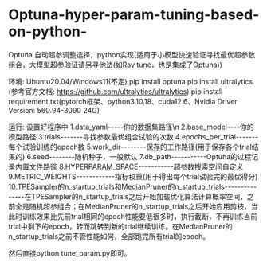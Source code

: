 # Optuna-hyper-param-tuning-based-on-python-
Optuna 自动超参调整选择，python实现(适用于小模型快速验证寻找最优超参数组合，大模型超参验证请另寻他法(如Ray tune，也是集成了Optuna))


环境:
Ubuntu20.04/Windows11(不定)
pip install optuna
pip install ultralytics  (参考官方文档: https://github.com/ultralytics/ultralytics)
pip install requirement.txt(pytorch框架、python3.10.18、cuda12.6、Nvidia Driver Version: 560.94-3090 24G)

运行:
设置好程序中
1.data_yaml-----你的数据集路径\n
2.base_model----你的模型路径
3.trials-------寻找参数最优组合试验的次数
4.epochs_per_trial-------每个试验训练的epoch数
5.work_dir--------保存的工作路径(用于保存各个trial结果的)
6.seed--------随机种子，一般默认
7.db_path-----------Optuna的过程记录内置文件路径
8.HYPERPARAM_SPACE-----------超参数搜索空间自定义
9.METRIC_WEIGHTS------------指标权重(用于得出每个trial试验完的最优得分)
10.TPESampler的n_startup_trials和MedianPruner的n_startup_trials---------------在TPESampler的n_startup_trials之后开始加载优化算法计算概率空间，之前全是随机超参组合；在MedianPruner的n_startup_trials之后开始应用剪枝，当此时训练效果比先前trial相同的epoch性能要低很多时，执行截断，不再训练当前trial中剩下的epoch，转而跳转到新的trial继续训练。在MedianPruner的n_startup_trials之前不管性能如何，全部跑完所有trial的epoch。

然后直接python tune_param.py即可。

